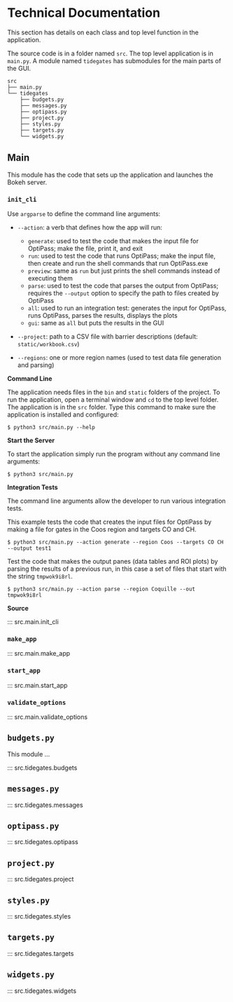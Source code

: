 # Technical Documentation

This section has details on each class and top level function in the application.

The source code is in a folder named `src`.  The top level application is in `main.py`.
A module named `tidegates` has submodules for the main parts of the GUI.

```
src
├── main.py
└── tidegates
    ├── budgets.py
    ├── messages.py
    ├── optipass.py
    ├── project.py
    ├── styles.py
    ├── targets.py
    └── widgets.py
```

## Main

This module has the code that sets up the application and launches the Bokeh server.

### `init_cli`

Use `argparse` to define the command line arguments:

* `--action`:  a verb that defines how the app will run:
    * `generate`: used to test the code that makes the input file for OptiPass;  make the file, print it, and exit
    * `run`: used to test the code that runs OptiPass; make the input file, then create and run the shell commands that run OptiPass.exe
    * `preview`: same as `run` but just prints the shell commands instead of executing them
    * `parse`: used to test the code that parses the output from OptiPass; requires the `--output` option to specify the path to files created by OptiPass
    * `all`: used to run an integration test:  generates the input for OptiPass, runs OptiPass, parses the results, displays the plots
    * `gui`: same as `all` but puts the results in the GUI

* `--project`: path to a CSV file with barrier descriptions (default: `static/workbook.csv`)

* `--regions`: one or more region names (used to test data file generation and parsing)

**Command Line**

The application needs files in the `bin` and `static` folders of the project.
To run the application, open a terminal window and `cd` to the top level folder.
The application is in the `src` folder.
Type this command to make sure the application is installed and configured:

```
$ python3 src/main.py --help
```

**Start the Server**

To start the application simply run the program without any command line arguments:

```
$ python3 src/main.py
```

**Integration Tests**

The command line arguments allow the developer to run various integration tests.

This example tests the code that creates the input files for OptiPass by making a file for
gates in the Coos region and targets CO and CH.

```
$ python3 src/main.py --action generate --region Coos --targets CO CH --output test1
```

Test the code that makes the output panes (data tables and ROI plots) by parsing
the results of a previous run, in this case a set of files that start with the
string `tmpwok9i8rl`.  

```
$ python3 src/main.py --action parse --region Coquille --out tmpwok9i8rl 
```

**Source**

::: src.main.init_cli
<br/>

### `make_app`

::: src.main.make_app
<br/>

### `start_app`

::: src.main.start_app
<br/>

### `validate_options`

::: src.main.validate_options
<br/>

## `budgets.py`

This module ...

::: src.tidegates.budgets

## `messages.py`

::: src.tidegates.messages

## `optipass.py`

::: src.tidegates.optipass

## `project.py`

::: src.tidegates.project

## `styles.py`

::: src.tidegates.styles

## `targets.py`

::: src.tidegates.targets

## `widgets.py`
::: src.tidegates.widgets
